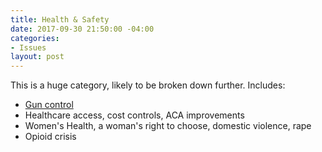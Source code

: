 ```yaml
---
title: Health & Safety
date: 2017-09-30 21:50:00 -04:00
categories:
- Issues
layout: post
---
```


This is a huge category, likely to be broken down further. Includes:
* [Gun control](http://indivisibleandoverma.com/issues/gun-control.html)
* Healthcare access, cost controls, ACA improvements
* Women's Health, a woman's right to choose, domestic violence, rape
* Opioid crisis